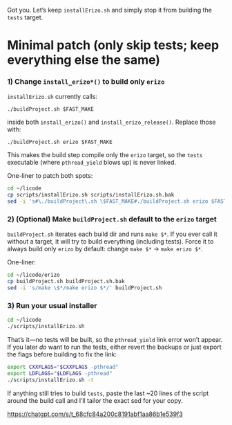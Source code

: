 Got you. Let’s keep `installErizo.sh` and simply stop it from building the `tests` target.

# Minimal patch (only skip tests; keep everything else the same)

### 1) Change `install_erizo*()` to build only `erizo`

`installErizo.sh` currently calls:

```
./buildProject.sh $FAST_MAKE
```

inside both `install_erizo()` and `install_erizo_release()`. Replace those with:

```
./buildProject.sh erizo $FAST_MAKE
```

This makes the build step compile only the `erizo` target, so the `tests` executable (where `pthread_yield` blows up) is never linked.&#x20;

One-liner to patch both spots:

```bash
cd ~/licode
cp scripts/installErizo.sh scripts/installErizo.sh.bak
sed -i 's#\./buildProject\.sh \$FAST_MAKE#./buildProject.sh erizo $FAST_MAKE#g' scripts/installErizo.sh
```

### 2) (Optional) Make `buildProject.sh` default to the `erizo` target

`buildProject.sh` iterates each build dir and runs `make $*`. If you ever call it without a target, it will try to build everything (including tests). Force it to always build only `erizo` by default: change `make $*` → `make erizo $*`.&#x20;

One-liner:

```bash
cd ~/licode/erizo
cp buildProject.sh buildProject.sh.bak
sed -i 's/make \$*/make erizo $*/' buildProject.sh
```

### 3) Run your usual installer

```bash
cd ~/licode
./scripts/installErizo.sh
```

That’s it—no tests will be built, so the `pthread_yield` link error won’t appear. If you later *do* want to run the tests, either revert the backups or just export the flags before building to fix the link:

```bash
export CXXFLAGS="$CXXFLAGS -pthread"
export LDFLAGS="$LDFLAGS -pthread"
./scripts/installErizo.sh -t
```

If anything still tries to build `tests`, paste the last \~20 lines of the script around the build call and I’ll tailor the exact sed for your copy.

https://chatgpt.com/s/t_68cfc84a200c8191abf1aa86b1e539f3
